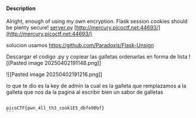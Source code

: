 #### Description

Alright, enough of using my own encryption. Flask session cookies should be plenty secure! [server.py](https://mercury.picoctf.net/static/60f76192f6e1fea6f4e6e8c5fc9a6a27/server.py) [http://mercury.picoctf.net:44693/](http://mercury.picoctf.net:44693/)

solucion
usamos https://github.com/Paradoxis/Flask-Unsign


Descargar el codigo .py y copiear las galletas ordenarlas en forma de lista
![[Pasted image 20250402191148.png]]

![[Pasted image 20250402191216.png]]

lo que te dio es la key de admin la cual es la galleta que remplazamos a la galleta que nos da la pagina al escribir bien un sabor de galletas


````

picoCTF{pwn_4ll_th3_cook1E5_dbfe90bf}
```